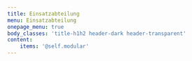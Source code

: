 ```yaml
---
title: Einsatzabteilung
menu: Einsatzabteilung
onepage_menu: true
body_classes: 'title-h1h2 header-dark header-transparent'
content:
    items: '@self.modular'
---
```



